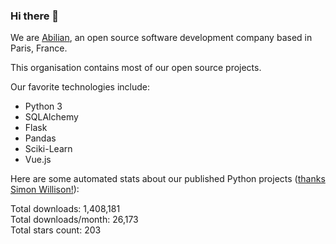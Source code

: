 ### Hi there 👋

We are [Abilian](https://abilian.com/), an open source software development company based in Paris, France.

This organisation contains most of our open source projects.

Our favorite technologies include:

- Python 3
- SQLAlchemy
- Flask
- Pandas
- Sciki-Learn
- Vue.js

Here are some automated stats about our published Python projects
([thanks Simon Willison!][sw-post]):

<!--marker-->
Total downloads: 1,408,181<br>
Total downloads/month: 26,173<br>
Total stars count: 203
<!--end-->

[sw-post]: https://simonwillison.net/2020/Jul/10/self-updating-profile-readme/